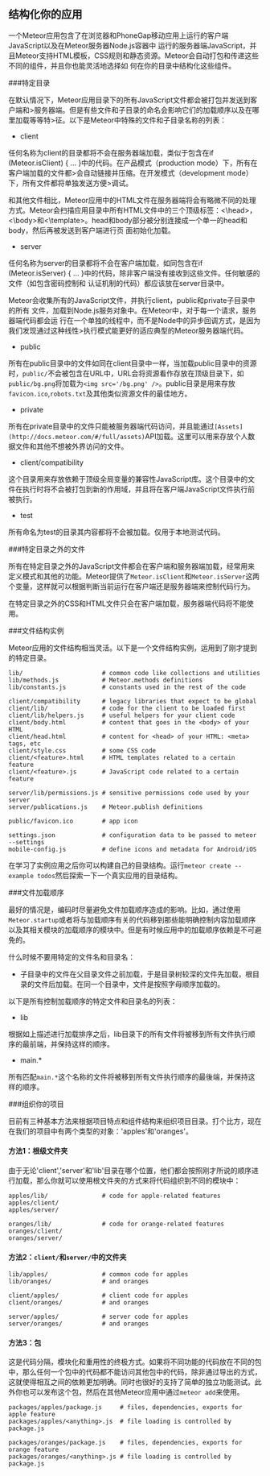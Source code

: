 结构化你的应用
-----------------

一个Meteor应用包含了在浏览器和PhoneGap移动应用上运行的客户端JavaScript以及在Meteor服务器Node.js容器中 运行的服务器端JavaScript，并且Meteor支持HTML模板，CSS规则和静态资源。Meteor会自动打包和传递这些不同的组件，并且你也能灵活地选择如
何在你的目录中结构化这些组件。

###特定目录

在默认情况下，Meteor应用目录下的所有JavaScript文件都会被打包并发送到客户端和>服务器端。但是有些文件和子目录的命名会影响它们的加载顺序以及在哪里加载等等特>征。以下是Meteor中特殊的文件和子目录名称的列表：
- client

任何名称为client的目录都将不会在服务器端加载，类似于包含在if (Meteor.isClient) { ... }中的代码。在产品模式（production mode）下，所有在客户端加载的文件都>会自动链接并压缩。在开发模式（development mode）下，所有文件都将单独发送方便>调试。

和其他文件相比，Meteor应用中的HTML文件在服务器端将会有略微不同的处理方式。Meteor会扫描应用目录中所有HTML文件中的三个顶级标签：<\head>，<\body>和<\template>。head和body部分被分别连接成一个单一的head和body，然后再被发送到客户端进行页
面初始化加载。

- server

任何名称为server的目录都将不会在客户端加载，如同包含在if (Meteor.isServer) { ... }中的代码，除非客户端没有接收到这些文件。任何敏感的文件（如包含密码控制和
认证机制的代码）都应该放在server目录中。

Meteor会收集所有的JavaScript文件，并执行client，public和private子目录中的所有
文件，加载到Node.js服务对象中。在Meteor中，对于每一个请求，服务器端代码都会运
行在一个单独的线程中，而不是Node中的异步回调方式，是因为我们发现通过这种线性>执行模式能更好的适应典型的Meteor服务器端代码。

- public

所有在public目录中的文件如同在client目录中一样，当加载public目录中的资源时，`public/`不会被包含在URL中，URL会将资源看作存放在顶级目录下，如`public/bg.png`将加载为`<img src='/bg.png' />`。public目录是用来存放`favicon.ico`,`robots.txt`及其他类似资源文件的最佳地方。

- private

所有在private目录中的文件只能被服务器端代码访问，并且能通过`[Assets](http://docs.meteor.com/#/full/assets)`API加载。这里可以用来存放个人数据文件和其他不想被外界访问的文件。

- client/compatibility

这个目录用来存放依赖于顶级全局变量的兼容性JavaScript库。这个目录中的文件在执行时将不会被打包到新的作用域，并且将在客户端JavaScript文件执行前被执行。

- test

所有命名为test的目录其内容都将不会被加载。仅用于本地测试代码。

###特定目录之外的文件

所有在特定目录之外的JavaScript文件都会在客户端和服务器端加载，经常用来定义模式和其他的功能。Meteor提供了`Meteor.isClient`和`Meteor.isServer`这两个变量，这样就可以根据判断当前运行在客户端还是服务器端来控制代码行为。

在特定目录之外的CSS和HTML文件只会在客户端加载，服务器端代码将不能使用。

###文件结构实例

Meteor应用的文件结构相当灵活。以下是一个文件结构实例，运用到了刚才提到的特定目录。

```
lib/                      # common code like collections and utilities
lib/methods.js            # Meteor.methods definitions
lib/constants.js          # constants used in the rest of the code

client/compatibility      # legacy libraries that expect to be global
client/lib/               # code for the client to be loaded first
client/lib/helpers.js     # useful helpers for your client code
client/body.html          # content that goes in the <body> of your HTML
client/head.html          # content for <head> of your HTML: <meta> tags, etc
client/style.css          # some CSS code
client/<feature>.html     # HTML templates related to a certain feature
client/<feature>.js       # JavaScript code related to a certain feature

server/lib/permissions.js # sensitive permissions code used by your server
server/publications.js    # Meteor.publish definitions

public/favicon.ico        # app icon

settings.json             # configuration data to be passed to meteor --settings
mobile-config.js          # define icons and metadata for Android/iOS

```

在学习了实例应用之后你可以构建自己的目录结构。运行`meteor create --example todos`然后探索一下一个真实应用的目录结构。


###文件加载顺序

最好的情况是，编码时尽量避免文件加载顺序造成的影响。比如，通过使用`Meteor.startup`或者将与加载顺序有关的代码移到那些能明确控制内容加载顺序以及其相关模块的加载顺序的模块中。但是有时候应用中的加载顺序依赖是不可避免的。

什么时候不要用特定的文件名和目录名：
- 子目录中的文件在父目录文件之前加载，于是目录树较深的文件先加载，根目录的文件后加载。在同一个目录中，文件是按照字母顺序加载的。

以下是所有控制加载顺序的特定文件和目录名的列表：

- lib

根据如上描述进行加载排序之后，lib目录下的所有文件将被移到所有文件执行顺序的最前端，并保持这样的顺序。

- main.*

所有匹配`main.*`这个名称的文件将被移到所有文件执行顺序的最後端，并保持这样的顺序。

###组织你的项目

目前有三种基本方法来根据项目特点和组件结构来组织项目目录。打个比方，现在在我们的项目中有两个类型的对象：'apples'和'oranges'。

#### 方法1：根级文件夹

由于无论'client','server'和'lib'目录在哪个位置，他们都会按照刚才所说的顺序进行加载，那么你就可以使用根文件夹的方式来将代码组织到不同的模块中：
```
apples/lib/               # code for apple-related features
apples/client/
apples/server/

oranges/lib/              # code for orange-related features
oranges/client/
oranges/server/
```

#### 方法2：`client/`和`server/`中的文件夹
```
lib/apples/               # common code for apples
lib/oranges/              # and oranges

client/apples/            # client code for apples
client/oranges/           # and oranges

server/apples/            # server code for apples
server/oranges/           # and oranges
```
#### 方法3：包

这是代码分隔，模块化和重用性的终极方式。如果将不同功能的代码放在不同的包中，那么任何一个包中的代码都不能访问其他包中的代码，除非通过导出的方式，这就使得相互之间的依赖更加明确。同时也很好的支持了简单的独立功能测试。此外你也可以发布这个包，然后在其他Meteor应用中通过`meteor add`来使用。

```
packages/apples/package.js     # files, dependencies, exports for apple feature
packages/apples/<anything>.js  # file loading is controlled by package.js

packages/oranges/package.js    # files, dependencies, exports for orange feature
packages/oranges/<anything>.js # file loading is controlled by package.js
```


